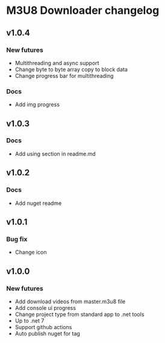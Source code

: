 # M3U8 Downloader changelog

## v1.0.4
### New futures
* Multithreading and async support
* Change byte to byte array copy to block data
* Change progress bar for multithreading
### Docs
* Add img progress

## v1.0.3
### Docs
* Add using section in readme.md

## v1.0.2
### Docs
* Add nuget readme

## v1.0.1
### Bug fix
* Change icon

## v1.0.0
### New futures
* Add download videos from master.m3u8 file
* Add console ui progress
* Change project type from standard app to .net tools
* Up to .net 7
* Support github actions
* Auto publish nuget for tag